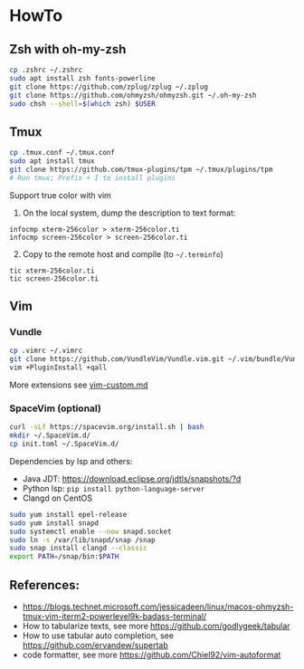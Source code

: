 # HowTo

## Zsh with oh-my-zsh
```bash
cp .zshrc ~/.zshrc
sudo apt install zsh fonts-powerline
git clone https://github.com/zplug/zplug ~/.zplug
git clone https://github.com/ohmyzsh/ohmyzsh.git ~/.oh-my-zsh
sudo chsh --shell=$(which zsh) $USER
```

## Tmux
```bash
cp .tmux.conf ~/.tmux.conf
sudo apt install tmux
git clone https://github.com/tmux-plugins/tpm ~/.tmux/plugins/tpm
# Run tmux; Prefix + I to install plugins
```
Support true color with vim
1. On the local system, dump the description to text format:
```
infocmp xterm-256color > xterm-256color.ti
infocmp screen-256color > screen-256color.ti
```
2. Copy to the remote host and compile (to `~/.terminfo`)
```
tic xterm-256color.ti
tic screen-256color.ti
```

## Vim

### Vundle
```bash
cp .vimrc ~/.vimrc
git clone https://github.com/VundleVim/Vundle.vim.git ~/.vim/bundle/Vundle.vim
vim +PluginInstall +qall
```
More extensions see [vim-custom.md](https://github.com/caesar0301/warp-drive/blob/master/dotfiles/vim-custom.md)

### SpaceVim (optional)
```bash
curl -sLf https://spacevim.org/install.sh | bash
mkdir ~/.SpaceVim.d/
cp init.toml ~/.SpaceVim.d/
```

Dependencies by lsp and others:
* Java JDT: https://download.eclipse.org/jdtls/snapshots/?d
* Python lsp: `pip install python-language-server`
* Clangd on CentOS
```bash
sudo yum install epel-release
sudo yum install snapd
sudo systemctl enable --now snapd.socket
sudo ln -s /var/lib/snapd/snap /snap
sudo snap install clangd --classic
export PATH=/snap/bin:$PATH
```

## References:
* https://blogs.technet.microsoft.com/jessicadeen/linux/macos-ohmyzsh-tmux-vim-iterm2-powerlevel9k-badass-terminal/
* How to tabularize texts, see more https://github.com/godlygeek/tabular
* How to use tabular auto completion, see https://github.com/ervandew/supertab
* code formatter, see more https://github.com/Chiel92/vim-autoformat
